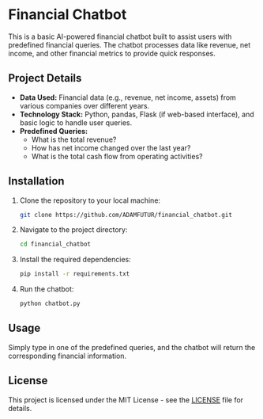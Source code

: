 # Financial Chatbot

This is a basic AI-powered financial chatbot built to assist users with predefined financial queries. The chatbot processes data like revenue, net income, and other financial metrics to provide quick responses.

## Project Details

- **Data Used:** Financial data (e.g., revenue, net income, assets) from various companies over different years.
- **Technology Stack:** Python, pandas, Flask (if web-based interface), and basic logic to handle user queries.
- **Predefined Queries:**
  - What is the total revenue?
  - How has net income changed over the last year?
  - What is the total cash flow from operating activities?

## Installation

1. Clone the repository to your local machine:
    ```bash
    git clone https://github.com/ADAMFUTUR/financial_chatbot.git
    ```

2. Navigate to the project directory:
    ```bash
    cd financial_chatbot
    ```

3. Install the required dependencies:
    ```bash
    pip install -r requirements.txt
    ```

4. Run the chatbot:
    ```bash
    python chatbot.py
    ```

## Usage

Simply type in one of the predefined queries, and the chatbot will return the corresponding financial information.

## License

This project is licensed under the MIT License - see the [LICENSE](LICENSE) file for details.
